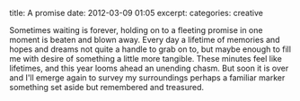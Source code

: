 title: A promise
date: 2012-03-09 01:05
excerpt: 
categories: creative

Sometimes waiting is forever,
holding on to a fleeting promise
in one moment is beaten and blown away.
Every day a lifetime of memories
and hopes and dreams
not quite a handle to grab on to,
but maybe enough to fill me with desire
of something a little more tangible.
These minutes feel like lifetimes,
and this year looms ahead
an unending chasm.
But soon it is over and I'll emerge
again to survey my surroundings
perhaps a familiar marker
something set aside but remembered
and treasured.
